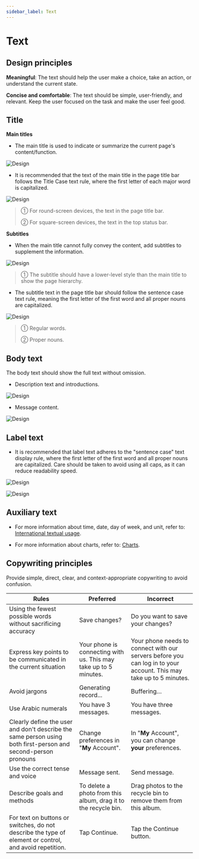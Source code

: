 ```yaml
---
sidebar_label: Text
---
```


# Text

## Design principles

**Meaningful**: The text should help the user make a choice, take an action, or understand the current state.

**Concise and comfortable**: The text should be simple, user-friendly, and relevant. Keep the user focused on the task and make the user feel good.

## Title

**Main titles**

- The main title is used to indicate or summarize the current page's content/function.

![Design](/img/design/main-titles_1.png)

- It is recommended that the text of the main title in the page title bar follows the Title Case text rule, where the first letter of each major word is capitalized.

![Design](/img/design/30_text_2.png)

>① For round-screen devices, the text in the page title bar.
>
>② For square-screen devices, the text in the top status bar.

**Subtitles**

- When the main title cannot fully convey the content, add subtitles to supplement the information.

![Design](/img/design/8acd9a289a70f4c643afac7b007b5955.png)

>① The subtitle should have a lower-level style than the main title to show the page hierarchy.

- The subtitle text in the page title bar should follow the sentence case text rule, meaning the first letter of the first word and all proper nouns are capitalized.

![Design](/img/design/30_text_4.png)

>① Regular words.
>
>② Proper nouns.

## Body text

The body text should show the full text without omission.

- Description text and introductions.

![Design](/img/design/4f3d136ef97663a8dc4ef9d7b7026405.png)

- Message content.

![Design](/img/design/message-content.png)

## Label text

- It is recommended that label text adheres to the "sentence case" text display rule, where the first letter of the first word and all proper nouns are capitalized. Care should be taken to avoid using all caps, as it can reduce readability speed.

![Design](/img/design/30_text_label_text_1.png)

![Design](/img/design/30_text_label_text_2.png)

## Auxiliary text

- For more information about time, date, day of week, and unit, refer to: [International textual usage](../internationalization/regional-standards.md).

- For more information about charts, refer to: [Charts](charts.md).
## Copywriting principles

Provide simple, direct, clear, and context-appropriate copywriting to avoid confusion.

|             Rules                                                 | Preferred                                                    | Incorrect                                                    |
| ------------------------------------------------------------ | ------------------------------------------------------------ | ------------------------------------------------------------ |
| Using the fewest possible words without sacrificing accuracy | Save changes?                                                | Do you want to save your changes?                            |
| Express key points to be communicated in the current situation | Your phone is connecting with us. This may take up to 5 minutes. | Your phone needs to connect with our servers before you can log in to your account. This may take up to 5 minutes. |
| Avoid jargons                                                | Generating record...                                         | Buffering…                                                   |
| Use Arabic numerals                                          | You have 3 messages.                                         | You have three messages.                                     |
| Clearly define the user and don't describe the same person using both first-person and second-person pronouns | Change preferences in "**My** Account".                      | In "**My** Account", you can change **your** preferences.    |
| Use the correct tense and voice                              | Message sent.                                                | Send message.                                                |
| Describe goals and methods                                   | To delete a photo from this album, drag it to the recycle bin. | Drag photos to the recycle bin to remove them from this album. |
| For text on buttons or switches, do not describe the type of element or control, and avoid repetition. | Tap Continue.                                                | Tap the Continue button.                                     |
